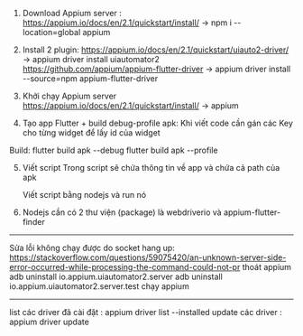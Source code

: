 1. Download Appium server :
   https://appium.io/docs/en/2.1/quickstart/install/ -> npm i --location=global appium

2. Install 2 plugin:
   https://appium.io/docs/en/2.1/quickstart/uiauto2-driver/ -> appium driver install uiautomator2
   https://github.com/appium/appium-flutter-driver -> appium driver install --source=npm appium-flutter-driver

3. Khởi chạy Appium server
   https://appium.io/docs/en/2.1/quickstart/install/ -> appium

4. Tạo app Flutter + build debug-profile apk:
   Khi viết code cần gán các Key cho từng widget để lấy id của widget

Build:
flutter build apk --debug
flutter build apk --profile

5. Viết script
   Trong script sẽ chứa thông tin về app và chứa cả path của apk

   Viết script bằng nodejs và run nó

6. Nodejs cần có 2 thư viện (package) là webdriverio và appium-flutter-finder

---

Sửa lỗi không chạy được do socket hang up:
https://stackoverflow.com/questions/59075420/an-unknown-server-side-error-occurred-while-processing-the-command-could-not-pr
thoát appium
adb uninstall io.appium.uiautomator2.server
adb uninstall io.appium.uiautomator2.server.test
chạy appium

---

list các driver đã cài đặt : appium driver list --installed
update các driver : appium driver update
